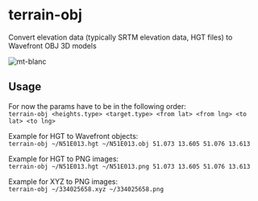 # terrain-obj

Convert elevation data (typically SRTM elevation data, HGT files) to Wavefront OBJ 3D models

![mt-blanc](https://cloud.githubusercontent.com/assets/1246614/10525619/f78cffb4-7385-11e5-8846-d63ac3bfe1ea.jpg)

## Usage

For now the params have to be in the following order:\
`terrain-obj <heights.type> <target.type> <from lat> <from lng> <to lat> <to lng>`

Example for HGT to Wavefront objects:\
`terrain-obj ~/N51E013.hgt ~/N51E013.obj 51.073 13.605 51.076 13.613`

Example for HGT to PNG images:\
`terrain-obj ~/N51E013.hgt ~/N51E013.png 51.073 13.605 51.076 13.613`

Example for XYZ to PNG images:\
`terrain-obj ~/334025658.xyz ~/334025658.png`
